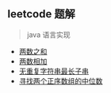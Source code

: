 ## leetcode 题解
> java 语言实现

- [两数之和](./src/com/lele/leetcode/algorithms/TwoSum.java)
- [两数相加](./src/com/lele/leetcode/algorithms/AddTwoNumbers.java)
- [无重复字符串最长子串](./src/com/lele/leetcode/algorithms/LongestSubString.java)
- [寻找两个正序数组的中位数](./src/com/lele/leetcode/algorithms/FindMedianSortedArrays.java)